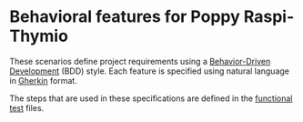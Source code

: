 # Behavioral features for Poppy Raspi-Thymio

These scenarios define project requirements using a [Behavior-Driven Development](https://web.archive.org/web/20150901151029/http://behaviourdriven.org/) (BDD) style.
Each feature is specified using natural language in [Gherkin](https://en.wikipedia.org/wiki/Behavior-driven_development#Behavioral_specifications) format.

The steps that are used in these specifications are defined in the [functional test](../../tests/functional/) files.
